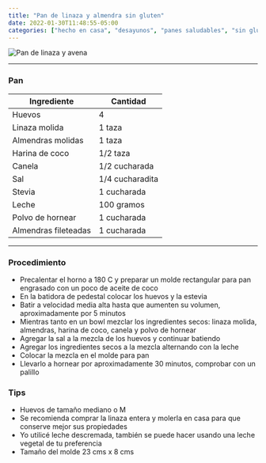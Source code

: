 ```yaml
---
title: "Pan de linaza y almendra sin gluten"
date: 2022-01-30T11:48:55-05:00
categories: ["hecho en casa", "desayunos", "panes saludables", "sin gluten"]
---
```

![Pan de linaza y avena](../../images/pan_linaza_y_almendra.jpg)
___
### Pan 

| Ingrediente | Cantidad |
| ----------- | ----------- |
| Huevos | 4 |
| Linaza molida | 1 taza |
| Almendras molidas | 1 taza |
| Harina de coco | 1/2 taza |
| Canela | 1/2 cucharada | 
| Sal | 1/4 cucharadita |
| Stevia | 1 cucharada |
| Leche | 100 gramos |
| Polvo de hornear | 1 cucharada|
| Almendras fileteadas | 1 cucharada|
___

### Procedimiento 
- Precalentar el horno a 180 C y preparar un molde rectangular para pan engrasado con un poco de aceite de coco
- En la batidora de pedestal colocar los huevos y la estevia 
- Batir a velocidad media alta hasta que aumenten su volumen, aproximadamente por 5 minutos
- Mientras tanto en un bowl mezclar los ingredientes secos: linaza molida, almendras, harina de coco, canela y polvo de hornear
- Agregar la sal a la mezcla de los huevos y continuar batiendo
- Agregar los ingredientes secos a la mezcla alternando con la leche
- Colocar la mezcla en el molde para pan
- Llevarlo a hornear por aproximadamente 30 minutos, comprobar con un palillo

### Tips 
- Huevos de tamaño mediano o M
- Se recomienda comprar la linaza entera y molerla en casa para que conserve mejor sus propiedades
- Yo utilicé leche descremada, también se puede hacer usando una leche vegetal de tu preferencia
- Tamaño del molde 23 cms x 8 cms 
